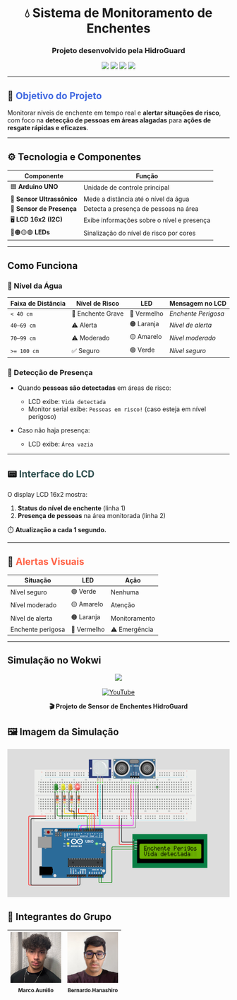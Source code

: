 <h1 align="center">💧 Sistema de Monitoramento de Enchentes</h1>
<h3 align="center">Projeto desenvolvido pela <strong>HidroGuard</strong></h3>

<p align="center">
  <img src="https://img.shields.io/badge/Arduino-UNO-00979D?style=for-the-badge&logo=arduino&logoColor=white">
  <img src="https://img.shields.io/badge/Sensor-Ultrass%C3%B4nico-blue?style=for-the-badge">
  <img src="https://img.shields.io/badge/Sensor-Presen%C3%A7a-red?style=for-the-badge">
  <img src="https://img.shields.io/badge/Display-LCD_16x2-green?style=for-the-badge">
</p>

---

## 📌 <span style="color:#4169E1">Objetivo do Projeto</span>

Monitorar níveis de enchente em tempo real e **alertar situações de risco**, com foco na **detecção de pessoas em áreas alagadas** para **ações de resgate rápidas e eficazes**.

---

## ⚙️ <span>Tecnologia e Componentes</span>

| Componente            | Função                                     |
|------------------------|---------------------------------------------|
| 🟦 **Arduino UNO**         | Unidade de controle principal              |
| 📏 **Sensor Ultrassônico** | Mede a distância até o nível da água       |
| 🧍 **Sensor de Presença**   | Detecta a presença de pessoas na área      |
| 🖥 **LCD 16x2 (I2C)**      | Exibe informações sobre o nível e presença |
| 🔴🟠🟡🟢 **LEDs**            | Sinalização do nível de risco por cores    |

---

##  <span>Como Funciona</span>

### 📏 Nível da Água

| Faixa de Distância | Nível de Risco     | LED        | Mensagem no LCD           |
|--------------------|--------------------|------------|---------------------------|
| `< 40 cm`          | 🚨 Enchente Grave   | 🔴 Vermelho | *Enchente Perigosa*       |
| `40–69 cm`         | ⚠️ Alerta           | 🟠 Laranja  | *Nível de alerta*         |
| `70–99 cm`         | ⚠️ Moderado         | 🟡 Amarelo  | *Nível moderado*          |
| `>= 100 cm`        | ✅ Seguro           | 🟢 Verde    | *Nível seguro*            |

### 🧍 Detecção de Presença

- Quando **pessoas são detectadas** em áreas de risco:
  - LCD exibe: `Vida detectada`
  - Monitor serial exibe: `Pessoas em risco!` (caso esteja em nível perigoso)

- Caso não haja presença:
  - LCD exibe: `Área vazia`

---

## 📟 <span style="color:#2F4F4F">Interface do LCD</span>

O display LCD 16x2 mostra:

1. **Status do nível de enchente** (linha 1)  
2. **Presença de pessoas** na área monitorada (linha 2)

⏱️ **Atualização a cada 1 segundo.**

---

## 🚨 <span style="color:#FF6347">Alertas Visuais</span>

| Situação            | LED           | Ação          |
|---------------------|----------------|----------------|
| Nível seguro        | 🟢 Verde       | Nenhuma        |
| Nível moderado      | 🟡 Amarelo     | Atenção        |
| Nível de alerta     | 🟠 Laranja     | Monitoramento  |
| Enchente perigosa   | 🔴 Vermelho    | ⚠️ Emergência   |

---

## Simulação no Wokwi

<p align="center">
  <a href="https://wokwi.com/projects/432675092418348033" target="_blank">
    <img src="https://img.shields.io/badge/Abrir%20no%20Wokwi-00C853?style=for-the-badge&logo=arduino&logoColor=white">
  </a>
</p>

<p align="center">
  <a href="https://youtu.be/spy7teE21R8" target="_blank">
    <img src="https://upload.wikimedia.org/wikipedia/commons/b/b8/YouTube_Logo_2017.svg" alt="YouTube" width="160">
  </a>
</p>

<p align="center"><strong>🎬 Projeto de Sensor de Enchentes HidroGuard</strong></p>

## 🖼️ Imagem da Simulação

<p align="center">
  <img src="./simulacao.png" alt="Simulação no Wokwi" width="600">
</p>

## 👥 Integrantes do Grupo

| [<img loading="lazy" src="./Marco.png" width=115><br><sub>Marco Aurélio</sub>](https://github.com/Arriatea) | [<img loading="lazy" src="./Bernardo.png" width=115><br><sub>Bernardo Hanashiro</sub>](https://github.com/BernardoYuji) |
| :---: | :---: |

